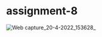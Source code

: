 # assignment-8
![Web capture_20-4-2022_153628_](https://user-images.githubusercontent.com/99406182/164217655-6e743204-5b06-46f6-98b2-9e494e2d26bb.jpeg)
